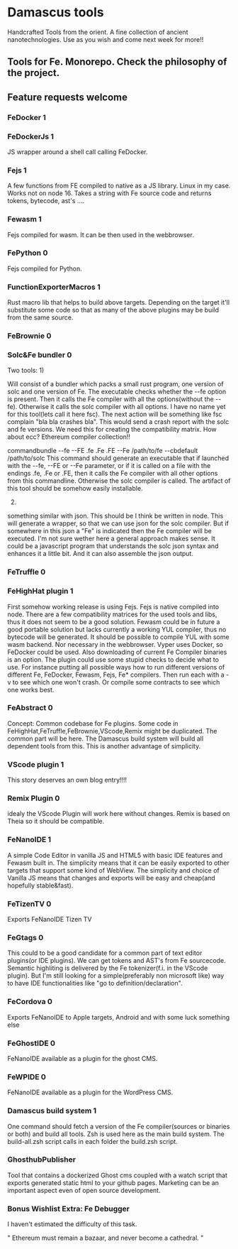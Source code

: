 # Damascus tools

Handcrafted Tools from the orient.
A fine collection of ancient nanotechnologies.
Use as you wish and come next week for more!!

## Tools for Fe. Monorepo. Check the philosophy of the project.

## Feature requests welcome

### FeDocker 1

### FeDockerJs 1

JS wrapper around a shell call calling FeDocker.

### Fejs 1

A few functions from FE compiled to native as a JS library. Linux in my case. Works not on node 16.
Takes a string with Fe source code and returns tokens, bytecode, ast's ....

### Fewasm 1

Fejs compiled for wasm. It can be then used in the webbrowser.

### FePython 0

Fejs compiled for Python.

### FunctionExporterMacros 1

Rust macro lib that helps to build above targets.
Depending on the target it'll substitute some code
so that as many of the above plugins may be build from the same source.

### FeBrownie 0

### Solc\&Fe bundler 0

Two tools:
1\)

Will consist of a bundler which packs a small rust program,
one version of solc and one version of Fe.
The executable checks whether the --fe option is present.
Then it calls the Fe compiler with all the options(without the --fe).
Otherwise it calls the solc compiler with all options.
I have no name yet for this tool(lets call it here fsc).
The next action will be something like fsc complain "bla bla crashes bla".
This would send a crash report with the solc and fe versions.
We need this for creating the compatibility matrix.
How about ecc? Ethereum compiler collection!!

commandbundle --fe --FE .fe .Fe .FE --Fe /path/to/fe --cbdefault /path/to/solc
This command should generate an executable that
if launched with the --fe, --FE or --Fe parameter,
or if it is called on a file with the endings .fe, .Fe or .FE,
then it calls the Fe compiler with all other options from this commandline.
Otherwise the solc compiler is called.
The artifact of this tool should be somehow easily installable.

2.

something similar with json. This should be I think be written in node.
This will generate a wrapper, so that we can use json for the solc compiler.
But if somewhere in this json a "Fe" is indicated then the Fe compiler will be executed.
I'm not sure wether here a general approach makes sense.
It could be a javascript program that understands the solc json syntax and enhances it a little bit.
And it can also assemble the json output.

### FeTruffle 0

### FeHighHat plugin 1

First somehow working release is using Fejs. Fejs is native compiled into node.
There are a few compatibility matrices for the used tools and libs, thus it does not seem to be a good solution.
Fewasm could be in future a good portable solution but lacks currently a working YUL compiler, thus no bytecode will be generated.
It should be possible to compile YUL with some wasm backend. Nor necessary in the webbrowser.
Vyper uses Docker, so FeDocker could be used. Also downloading of current Fe Compiler binaries is an option.
The plugin could use some stupid checks to decide what to use.
For instance putting all possible ways how to run different versions of different Fe, FeDocker, Fewasm, Fejs, Fe\* compilers.
Then run each with a -v to see which one won't crash. Or compile some contracts to see which one works best.

### FeAbstract 0

Concept: Common codebase for Fe plugins. Some code in FeHighHat,FeTruffle,FeBrownie,VScode,Remix might be duplicated.
The common part will be here. The Damascus build system will build all dependent tools from this.
This is another advantage of simplicity.

### VScode plugin 1

This story deserves an own blog entry!!!!

### Remix Plugin 0

idealy the VScode Plugin will work here without changes. Remix is based on Theia so it should be compatible.

### FeNanoIDE 1

A simple Code Editor in vanilla JS and HTML5 with basic IDE features and Fewasm built in.
The simplicity means that it can be easily exported to other targets that support some kind of WebView.
The simplicity and choice of Vanilla JS means that changes and exports will be easy and cheap(and hopefully stable\&fast).

### FeTizenTV 0

Exports FeNanoIDE Tizen TV

### FeGtags 0

This could to be a good candidate for a common part of text editor plugins(or IDE plugins).
We can get tokens and AST's from Fe sourcecode. Semantic highliting is delivered by the Fe tokenizer(f.i. in the VScode plugin).
But I'm still looking for a simple(preferably non microsoft like) way to have IDE functionalities like "go to definition/declaration".

### FeCordova 0

Exports FeNanoIDE to Apple targets, Android and with some luck something else

### FeGhostIDE 0

FeNanoIDE available as a plugin for the ghost CMS.

### FeWPIDE 0

FeNanoIDE available as a plugin for the WordPress CMS.

### Damascus build system 1

One command should fetch a version of the Fe compiler(sources or binaries or both) and build all tools.
Zsh is used here as the main build system.
The build-all.zsh script calls in each folder the build.zsh script.

### GhosthubPublisher

Tool that contains a dockerized Ghost cms coupled with a
watch script that exports generated static html to your github pages.
Marketing can be an important aspect even of open source development.

### Bonus Wishlist Extra: Fe Debugger

I haven't estimated the difficulty of this task.

" Ethereum must remain a bazaar, and never become a cathedral. "
